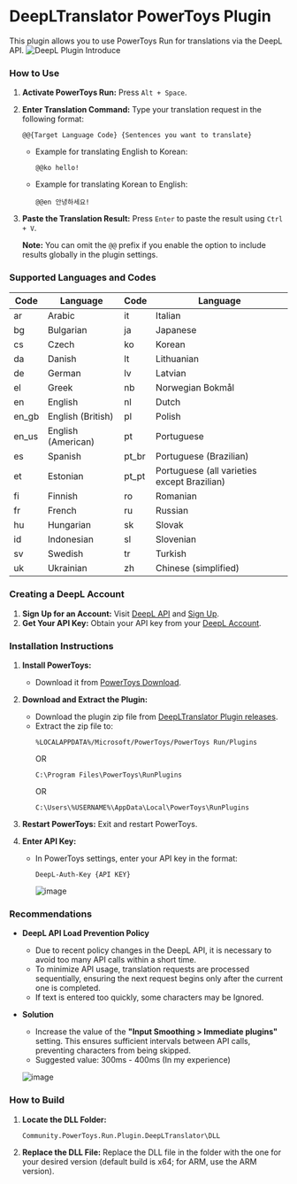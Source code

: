 # DeepLTranslator PowerToys Plugin

This plugin allows you to use PowerToys Run for translations via the DeepL API.
![DeepL Plugin Introduce](https://github.com/patcher454/DeepLTranslatorPowerToys/assets/34996184/ba435959-6dd5-4315-94af-45a1b487306d)  

### How to Use

1. **Activate PowerToys Run:** Press `Alt + Space`.
2. **Enter Translation Command:** Type your translation request in the following format:
   ```
   @@{Target Language Code} {Sentences you want to translate}
   ```

   - Example for translating English to Korean:
     ```
     @@ko hello!
     ```
   - Example for translating Korean to English:
     ```
     @@en 안녕하세요!
     ```

3. **Paste the Translation Result:** Press `Enter` to paste the result using `Ctrl + V`.

   **Note:** You can omit the `@@` prefix if you enable the option to include results globally in the plugin settings.

### Supported Languages and Codes

| Code | Language                | Code | Language                                     |
|------|-------------------------|------|----------------------------------------------|
| ar   | Arabic                  | it   | Italian                                      |
| bg   | Bulgarian               | ja   | Japanese                                     |
| cs   | Czech                   | ko   | Korean                                       |
| da   | Danish                  | lt   | Lithuanian                                   |
| de   | German                  | lv   | Latvian                                      |
| el   | Greek                   | nb   | Norwegian Bokmål                             |
| en   | English                 | nl   | Dutch                                        |
| en_gb| English (British)       | pl   | Polish                                       |
| en_us| English (American)      | pt   | Portuguese                                   |
| es   | Spanish                 | pt_br| Portuguese (Brazilian)                       |
| et   | Estonian                | pt_pt| Portuguese (all varieties except Brazilian)  |
| fi   | Finnish                 | ro   | Romanian                                     |
| fr   | French                  | ru   | Russian                                      |
| hu   | Hungarian               | sk   | Slovak                                       |
| id   | Indonesian              | sl   | Slovenian                                    |
| sv   | Swedish                 | tr   | Turkish                                      |
| uk   | Ukrainian               | zh   | Chinese (simplified)                         |

### Creating a DeepL Account

1. **Sign Up for an Account:** Visit [DeepL API](https://www.deepl.com/pro-api?cta=header-pro-api) and [Sign Up](https://www.deepl.com/signup?cta=checkout).
2. **Get Your API Key:** Obtain your API key from your [DeepL Account](https://www.deepl.com/your-account/keys).

### Installation Instructions

1. **Install PowerToys:**
   - Download it from [PowerToys Download](https://learn.microsoft.com/en-us/windows/powertoys/install).

2. **Download and Extract the Plugin:**
   - Download the plugin zip file from [DeepLTranslator Plugin releases](https://github.com/patcher454/DeepLTranslatorPowerToys/releases/).
   - Extract the zip file to:
     ```
     %LOCALAPPDATA%/Microsoft/PowerToys/PowerToys Run/Plugins
     ```
     OR
     ```
     C:\Program Files\PowerToys\RunPlugins
     ```
     OR
     ```
     C:\Users\%USERNAME%\AppData\Local\PowerToys\RunPlugins
     ```
3. **Restart PowerToys:** Exit and restart PowerToys.

4. **Enter API Key:**
   - In PowerToys settings, enter your API key in the format:
     ```
     DeepL-Auth-Key {API KEY}
     ```
     ![image](https://github.com/user-attachments/assets/4a867356-9ceb-4b8d-a83d-3645941191fc)

### Recommendations  

- **DeepL API Load Prevention Policy**  
  - Due to recent policy changes in the DeepL API, it is necessary to avoid too many API calls within a short time.  
  - To minimize API usage, translation requests are processed sequentially, ensuring the next request begins only after the current one is completed.  
  - If text is entered too quickly, some characters may be Ignored.  
  
- **Solution**  
  - Increase the value of the **"Input Smoothing > Immediate plugins"** setting. This ensures sufficient intervals between API calls, preventing characters from being skipped.  
  - Suggested value: 300ms - 400ms (In my experience)

   ![image](https://github.com/user-attachments/assets/036f932b-f8db-4878-8f46-2e6f3d521fc1)

  

### How to Build

1. **Locate the DLL Folder:**
   ```
   Community.PowerToys.Run.Plugin.DeepLTranslator\DLL
   ```
2. **Replace the DLL File:** Replace the DLL file in the folder with the one for your desired version (default build is x64; for ARM, use the ARM version).
